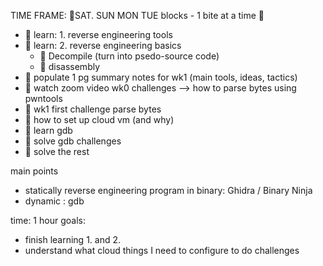 TIME FRAME: 🥬SAT.   SUN MON TUE
blocks - 1 bite at a time 🧀
- 🧀 learn: 1. reverse engineering tools
- 🧀 learn: 2. reverse engineering basics
	- 🧀 Decompile (turn into psedo-source code)
	- 🧀 disassembly 
- 🧀 populate 1 pg summary notes for wk1 (main tools, ideas, tactics)
- 🥬 watch zoom video wk0 challenges --> how to parse bytes using pwntools
- 🥬 wk1 first challenge parse bytes
- 🧀 how to set up cloud vm (and why)
- 🧀 learn gdb  
- 🧀 solve gdb challenges
- 🧀 solve the rest

main points
- statically reverse engineering program in binary: Ghidra / Binary Ninja
- dynamic : gdb


time: 1 hour
goals: 
- finish learning 1. and 2. 
- understand what cloud things I need to configure to do challenges